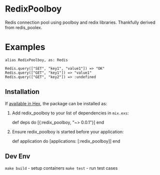 # RedixPoolboy

Redis connection pool using poolboy and redix libraries.
Thankfully derived from redis_poolex.

# Examples

    alias RedixPoolboy, as: Redis

    Redis.query(["SET", "key1", "value1"]) => "OK"
    Redis.query(["GET", "key1"]) => "value1"
    Redis.query(["GET", "key2"]) => :undefined

## Installation

If [available in Hex](https://hex.pm/packages/redix_poolboy), the package can be installed as:

  1. Add redix_poolboy to your list of dependencies in `mix.exs`:

        def deps do
          [{:redix_poolboy, "~> 0.0.1"}]
        end

  2. Ensure redix_poolboy is started before your application:

        def application do
          [applications: [:redix_poolboy]]
        end

## Dev Env

`make build` - setup containers
`make test` - run test cases

